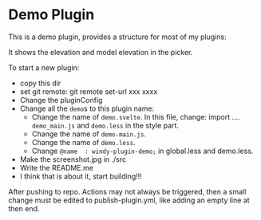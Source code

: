 # Demo Plugin

This is a demo plugin,  provides a structure for most of my plugins:

It shows the elevation and model elevation in the picker.   

To start a new plugin:

- copy this dir
- set git remote:  git remote set-url xxx xxxx
- Change the pluginConfig
- Change all the `demo`s to this plugin name:
    - Change the name of `demo.svelte`.   In this file,  change:  import .... `demo_main.js` and `demo.less` in the style part.
    - Change the name of `demo-main.js`.  
    - Change the name of `demo.less`.
    - Change `@name  : windy-plugin-demo;` in global.less and demo.less.
- Make the screenshot.jpg in ./src
- Write the README.me
- I think that is about it,  start building!!!

After pushing to repo.   Actions may not always be triggered,  then a small change must be edited to publish-plugin.yml,  like adding an empty line at then end.
